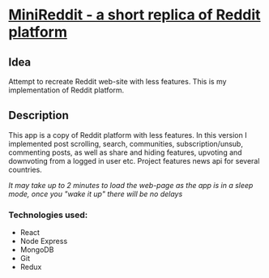 # [MiniReddit - a short replica of Reddit platform](https://mini-reddit.onrender.com/)

## Idea

Attempt to recreate Reddit web-site with less features. This is my implementation of Reddit platform.

## Description

This app is a copy of Reddit platform with less features. In this version I implemented post scrolling, search, communities, subscription/unsub, commenting posts, as well as share and hiding features, upvoting and downvoting from a logged in user etc.
Project features news api for several countries.

_It may take up to 2 minutes to load the web-page as the app is in a sleep mode, once you "wake it up" there will be no delays_

### Technologies used:

- React
- Node Express
- MongoDB
- Git
- Redux
